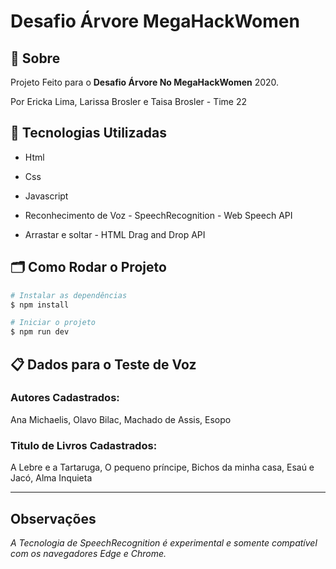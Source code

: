 # Desafio Árvore MegaHackWomen

## 🔖 Sobre

Projeto Feito para o **Desafio Árvore No MegaHackWomen** 2020.

Por Ericka Lima, Larissa Brosler e Taisa Brosler - Time 22

## 🚀 Tecnologias Utilizadas

* Html

* Css

* Javascript

* Reconhecimento de Voz - SpeechRecognition - Web Speech API

* Arrastar e soltar - HTML Drag and Drop API

## 🗂️ Como Rodar o Projeto
```bash
# Instalar as dependências
$ npm install

# Iniciar o projeto
$ npm run dev

```

## 📋 Dados para o Teste de Voz

### **Autores Cadastrados**: 

Ana Michaelis, Olavo Bilac, Machado de Assis, Esopo
       

### **Titulo de Livros Cadastrados**:

A Lebre e a Tartaruga, O pequeno príncipe, Bichos da minha casa, Esaú e Jacó, Alma Inquieta

---

## Observações

*A Tecnologia de SpeechRecognition é experimental e somente compatível com os navegadores Edge e Chrome.*
